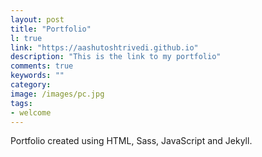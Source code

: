 ```yaml
---
layout: post
title: "Portfolio"
l: true
link: "https://aashutoshtrivedi.github.io"
description: "This is the link to my portfolio"
comments: true
keywords: ""
category:
image: /images/pc.jpg
tags:
- welcome
---
```


Portfolio created using HTML, Sass, JavaScript and Jekyll.
